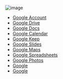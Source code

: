 ![image](https://github.com/SanjeevStephan/MySpace-Public/blob/master/Images/google-services.png)

* <a href="http://account.google.com/">Google Account</a>
* <a href="https://drive.google.com/">Google Drive</a>
* <a href="http://docs.google.com/">Google Docs </a>
* <a href="https://calendar.google.com/">Google Calendar </a>
* <a href="http://keep.google.com/">Google Keep </a>
* <a href="http://slides.google.com/">Google Slides</a>
* <a href="http://maps.google.co.in/">Google Maps </a>
* <a href="http://sheets.google.com/">Google Spreadsheets </a>
* <a href="http://photos.google.com/">Google Photos</a>
* <a href="">Google </a>
* <a href="">Google </a>
